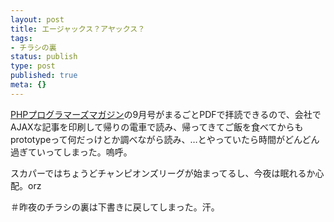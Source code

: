 ```yaml
---
layout: post
title: エージャックス？アヤックス？
tags:
- チラシの裏
status: publish
type: post
published: true
meta: {}
---
```

<a href="http://www.asial.co.jp/magazine/">PHPプログラマーズマガジン</a>の9月号がまるごとPDFで拝読できるので、会社でAJAXな記事を印刷して帰りの電車で読み、帰ってきてご飯を食べてからもprototypeって何だっけとか調べながら読み、…とやっていたら時間がどんどん過ぎていってしまった。嗚呼。

スカパーではちょうどチャンピオンズリーグが始まってるし、今夜は眠れるか心配。orz

＃昨夜のチラシの裏は下書きに戻してしまった。汗。
